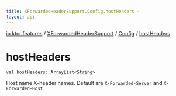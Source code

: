 ```yaml
---
title: XForwardedHeaderSupport.Config.hostHeaders - 
layout: api
---
```


<div class='api-docs-breadcrumbs'><a href="../../index.html">io.ktor.features</a> / <a href="../index.html">XForwardedHeaderSupport</a> / <a href="index.html">Config</a> / <a href="./host-headers.html">hostHeaders</a></div>

# hostHeaders

<div class="signature"><code><span class="keyword">val </span><span class="identifier">hostHeaders</span><span class="symbol">: </span><a href="https://kotlinlang.org/api/latest/jvm/stdlib/kotlin.collections/-array-list/index.html"><span class="identifier">ArrayList</span></a><span class="symbol">&lt;</span><a href="https://kotlinlang.org/api/latest/jvm/stdlib/kotlin/-string/index.html"><span class="identifier">String</span></a><span class="symbol">&gt;</span></code></div>

Host name X-header names. Default are <code>X-Forwarded-Server</code> and <code>X-Forwarded-Host</code>

